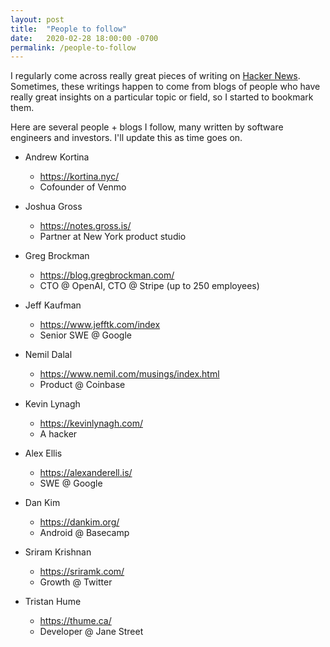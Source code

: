 ```yaml
---
layout: post
title:  "People to follow"
date:   2020-02-28 18:00:00 -0700
permalink: /people-to-follow
---
```

I regularly come across really great pieces of writing on [Hacker News](https://news.ycombinator.com/news). Sometimes, these writings happen to come from blogs of people who have really great insights on a particular topic or field, so I started to bookmark them.

Here are several people + blogs I follow, many written by software engineers and investors. I'll update this as time goes on.


-   Andrew Kortina
    - <a href="https://kortina.nyc/" class="figcaption_hack" target="_blank">https://kortina.nyc/</a>
	- Cofounder of Venmo

-   Joshua Gross
    - <a href="https://notes.gross.is/" class="figcaption_hack" target="_blank">https://notes.gross.is/</a>
	- Partner at New York product studio

-   Greg Brockman
    - <a href="https://blog.gregbrockman.com/" class="figcaption_hack" target="_blank">https://blog.gregbrockman.com/</a>
    -   CTO @ OpenAI, CTO @ Stripe (up to 250 employees)

-   Jeff Kaufman
    - <a href="https://www.jefftk.com/index" class="figcaption_hack" target="_blank">https://www.jefftk.com/index</a>
    -   Senior SWE @ Google

-   Nemil Dalal
    - <a href="https://www.nemil.com/musings/index.html" class="figcaption_hack" target="_blank">https://www.nemil.com/musings/index.html</a>
    -   Product @ Coinbase

-   Kevin Lynagh
    - <a href="https://kevinlynagh.com/" class="figcaption_hack" target="_blank">https://kevinlynagh.com/</a>
    -   A hacker

-   Alex Ellis
    - <a href="https://alexanderell.is/" class="figcaption_hack" target="_blank">https://alexanderell.is/</a>
    -   SWE @ Google

-   Dan Kim
    - <a href="https://dankim.org/" class="figcaption_hack" target="_blank">https://dankim.org/</a>
    -   Android @ Basecamp

-   Sriram Krishnan
    - <a href="https://sriramk.com/" class="figcaption_hack" target="_blank">https://sriramk.com/</a>
    -   Growth @ Twitter
    
-   Tristan Hume
    - <a href="https://thume.ca/" class="figcaption_hack" target="_blank">https://thume.ca/</a>
    -   Developer @ Jane Street





